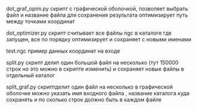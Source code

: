 

dot_graf_opim.py скрипт с графической оболочкой, позволяет выбрать файл и название файла для сохранения результата оптимизирует путь между точками координат

dot_optimizer.py скрипт считывает все файлы ngc в каталоге где запущен, все по порядку оптимизирует и сохраняет с новыми именами

test.ngc пример данных координат на входе

split.py скрипт делит один большой файл на несколько (тут 150000 строк но это можно в скрипте изменить) и сохраняет новые файлы в отдельный каталог

split_graf.py скриптделит один файл на несколько в графической оболочке можно указать имя входного файла , название каталога куда сохранять и по сколько строк должно быть в каждом файле
